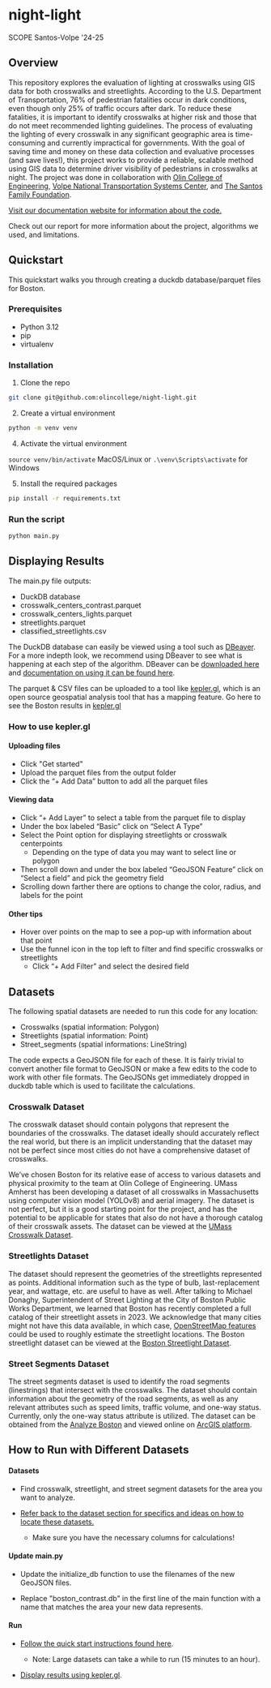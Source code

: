 # night-light
SCOPE Santos-Volpe '24-25

## Overview

This repository explores the evaluation of lighting at crosswalks using GIS data for both crosswalks and streetlights. According to the U.S. Department of Transportation, 76% of pedestrian fatalities occur in dark conditions, even though only 25% of traffic occurs after dark. To reduce these fatalities, it is important to identify crosswalks at higher risk and those that do not meet recommended lighting guidelines. The process of evaluating the lighting of every crosswalk in any significant geographic area is time-consuming and currently impractical for governments. With the goal of saving time and money on these data collection and evaluative processes (and save lives!), this project works to provide a reliable, scalable method using GIS data to determine driver visibility of pedestrians in crosswalks at night. The project was done in collaboration with [Olin College of Engineering](https://www.olin.edu/research/data-illuminators-scalable-data-collection-nighttime-crosswalk-lighting), [Volpe National Transportation Systems Center](https://www.volpe.dot.gov/), and [The Santos Family Foundation](https://www.santosfamilyfoundation.org/).

[Visit our documentation website for information about the code.](https://olincollege.github.io/night-light/)

Check out our report for more information about the project, algorithms we used, and limitations.

## Quickstart 
This quickstart walks you through creating a duckdb database/parquet files for Boston.

### Prerequisites

- Python 3.12
- pip
- virtualenv

### Installation

1. Clone the repo
```sh
git clone git@github.com:olincollege/night-light.git
```
2. Create a virtual environment
```sh
python -m venv venv
```
4. Activate the virtual environment

`source venv/bin/activate` MacOS/Linux or `.\venv\Scripts\activate` for Windows

5. Install the required packages
```sh
pip install -r requirements.txt
```

### Run the script

```sh
python main.py
```

## Displaying Results
The main.py file outputs:
- DuckDB database
- crosswalk_centers_contrast.parquet
- crosswalk_centers_lights.parquet
- streetlights.parquet
- classified_streetlights.csv

The DuckDB database can easily be viewed using a tool such as [DBeaver](https://dbeaver.io/). For a more indepth look, we recommend using DBeaver to see what is happening at each step of the algorithm. DBeaver can be [downloaded here](https://dbeaver.io/download/) and [documentation on using it can be found here](https://duckdb.org/docs/stable/guides/sql_editors/dbeaver.html).

The parquet & CSV files can be uploaded to a tool like [kepler.gl](https://kepler.gl/), which is an open source geospatial analysis tool that has a mapping feature. Go here to see the Boston results in [kepler.gl](addlinkhereeeeeeee)

### How to use kepler.gl

#### Uploading files
- Click "Get started"
- Upload the parquet files from the output folder
- Click the “+ Add Data” button to add all the parquet files

#### Viewing data
- Click “+ Add Layer” to select a table from the parquet file to display
- Under the box labeled “Basic” click on “Select A Type”
- Select the Point option for displaying streetlights or crosswalk centerpoints
    - Depending on the type of data you may want to select line or polygon
- Then scroll down and under the box labeled “GeoJSON Feature” click on “Select a field” and pick the geometry field
- Scrolling down farther there are options to change the color, radius, and labels for the point

#### Other tips
- Hover over points on the map to see a pop-up with information about that point
- Use the funnel icon in the top left to filter and find specific crosswalks or streetlights
    - Click “+ Add Filter” and select the desired field 


## Datasets

The following spatial datasets are needed to run this code for any location:
- Crosswalks (spatial information: Polygon)
- Streetlights (spatial information: Point)
- Street_segments (spatial informations: LineString)

The code expects a GeoJSON file for each of these. It is fairly trivial to convert another file format to GeoJSON or make a few edits to the code to work with other file formats. The GeoJSONs get immediately dropped in duckdb table which is used to facilitate the calculations.

### Crosswalk Dataset
The crosswalk dataset should contain polygons that represent the boundaries of the crosswalks. The dataset ideally should accurately reflect the real world, but there is an implicit understanding that the dataset may not be perfect since most cities do not have a comprehensive dataset of crosswalks. 

We’ve chosen Boston for its relative ease of access to various datasets and physical proximity to the team at Olin College of Engineering. UMass Amherst has been developing a dataset of all crosswalks in Massachusetts using computer vision model (YOLOv8) and aerial imagery. The dataset is not perfect, but it is a good starting point for the project, and has the potential to be applicable for states that also do not have a thorough catalog of their crosswalk assets. The dataset can be viewed at the [UMass Crosswalk Dataset](https://www.arcgis.com/apps/mapviewer/index.html?url=https://gis.massdot.state.ma.us/arcgis/rest/services/Assets/Crosswalk_Poly/FeatureServer/0&source=sd).

### Streetlights Dataset
The dataset should represent the geometries of the streetlights represented as points. Additional information such as the type of bulb, last-replacement year, and wattage, etc. are useful to have as well. After talking to Michael Donaghy, Superintendent of Street Lighting at the City of Boston Public Works Department, we learned that Boston has recently completed a full catalog of their streetlight assets in 2023. We acknowledge that many cities might not have this data available, in which case, [OpenStreetMap features](https://wiki.openstreetmap.org/wiki/Tag:highway%3Dstreet_lamp) could be used to roughly estimate the streetlight locations. The Boston streetlight dataset can be viewed at the [Boston Streetlight Dataset](https://sdmaps.maps.arcgis.com/apps/dashboards/84e1553e754b424f9c544ab5079ed99f).

### Street Segments Dataset
The street segments dataset is used to identify the road segments (linestrings) that intersect with the crosswalks. The dataset should contain information about the geometry of the road segments, as well as any relevant attributes such as speed limits, traffic volume, and one-way status. Currently, only the one-way status attribute is utilized. The dataset can be obtained from the [Analyze Boston](https://data.boston.gov/dataset/boston-street-segments-sam-system) and viewed online on [ArcGIS platform](https://www.arcgis.com/apps/mapviewer/index.html?url=https://gisportal.boston.gov/arcgis/rest/services/SAM/Live_SAM_Address/FeatureServer/3&source=sd).


## How to Run with Different Datasets

#### Datasets

- Find crosswalk, streetlight, and street segment datasets for the area you want to analyze.

- [Refer back to the dataset section for specifics and ideas on how to locate these datasets.](#datasets)

    - Make sure you have the necessary columns for calculations!

#### Update main.py

- Update the initialize_db function to use the filenames of the new GeoJSON files.

- Replace "boston_contrast.db" in the first line of the main function with a name that matches the area your new data represents.

#### Run

-  [Follow the quick start instructions found here](#quickstart).

    -  Note: Large datasets can take a while to run (15 minutes to an hour).

- [Display results using kepler.gl](#how-to-use-keplergl).